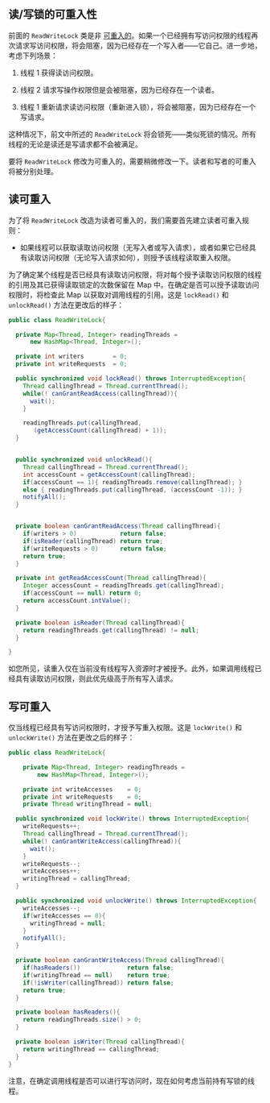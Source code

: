 ## 读/写锁的可重入性

前面的 `ReadWriteLock` 类是非 [可重入的](http://tutorials.jenkov.com/java-concurrency/locks.html#reentrance)。如果一个已经拥有写访问权限的线程再次请求写访问权限，将会阻塞，因为已经存在一个写入者——它自己。进一步地，考虑下列场景：

1. 线程 1 获得读访问权限。

2. 线程 2 请求写操作权限但是会被阻塞，因为已经存在一个读者。

3. 线程 1 重新请求读访问权限（重新进入锁），将会被阻塞，因为已经存在一个写请求。

这种情况下，前文中所述的 `ReadWriteLock` 将会锁死——类似死锁的情况。所有线程的无论是读还是写请求都不会被满足。

要将 `ReadWriteLock` 修改为可重入的，需要稍微修改一下。读者和写者的可重入将被分别处理。

## 读可重入

为了将 `ReadWriteLock` 改造为读者可重入的，我们需要首先建立读者可重入规则：

- 如果线程可以获取读取访问权限（无写入者或写入请求），或者如果它已经具有读取访问权限（无论写入请求如何），则授予该线程读取重入权限。

为了确定某个线程是否已经具有读取访问权限，将对每个授予读取访问权限的线程的引用及其已获得读取锁定的次数保留在 Map 中。在确定是否可以授予读取访问权限时，将检查此 Map 以获取对调用线程的引用。这是 `lockRead()` 和 `unlockRead()` 方法在更改后的样子：

```java
public class ReadWriteLock{

  private Map<Thread, Integer> readingThreads =
      new HashMap<Thread, Integer>();

  private int writers        = 0;
  private int writeRequests  = 0;

  public synchronized void lockRead() throws InterruptedException{
    Thread callingThread = Thread.currentThread();
    while(! canGrantReadAccess(callingThread)){
      wait();                                                                   
    }

    readingThreads.put(callingThread,
       (getAccessCount(callingThread) + 1));
  }


  public synchronized void unlockRead(){
    Thread callingThread = Thread.currentThread();
    int accessCount = getAccessCount(callingThread);
    if(accessCount == 1){ readingThreads.remove(callingThread); }
    else { readingThreads.put(callingThread, (accessCount -1)); }
    notifyAll();
  }


  private boolean canGrantReadAccess(Thread callingThread){
    if(writers > 0)            return false;
    if(isReader(callingThread) return true;
    if(writeRequests > 0)      return false;
    return true;
  }

  private int getReadAccessCount(Thread callingThread){
    Integer accessCount = readingThreads.get(callingThread);
    if(accessCount == null) return 0;
    return accessCount.intValue();
  }

  private boolean isReader(Thread callingThread){
    return readingThreads.get(callingThread) != null;
  }

}
```

如您所见，读重入仅在当前没有线程写入资源时才被授予。此外，如果调用线程已经具有读取访问权限，则此优先级高于所有写入请求。

## 写可重入

仅当线程已经具有写访问权限时，才授予写重入权限。这是 `lockWrite()` 和 `unlockWrite()` 方法在更改之后的样子：

```java
public class ReadWriteLock{

    private Map<Thread, Integer> readingThreads =
        new HashMap<Thread, Integer>();

    private int writeAccesses    = 0;
    private int writeRequests    = 0;
    private Thread writingThread = null;

  public synchronized void lockWrite() throws InterruptedException{
    writeRequests++;
    Thread callingThread = Thread.currentThread();
    while(! canGrantWriteAccess(callingThread)){
      wait();
    }
    writeRequests--;
    writeAccesses++;
    writingThread = callingThread;
  }

  public synchronized void unlockWrite() throws InterruptedException{
    writeAccesses--;
    if(writeAccesses == 0){
      writingThread = null;
    }
    notifyAll();
  }

  private boolean canGrantWriteAccess(Thread callingThread){
    if(hasReaders())             return false;
    if(writingThread == null)    return true;
    if(!isWriter(callingThread)) return false;
    return true;
  }

  private boolean hasReaders(){
    return readingThreads.size() > 0;
  }

  private boolean isWriter(Thread callingThread){
    return writingThread == callingThread;
  }
}
```

注意，在确定调用线程是否可以进行写访问时，现在如何考虑当前持有写锁的线程。